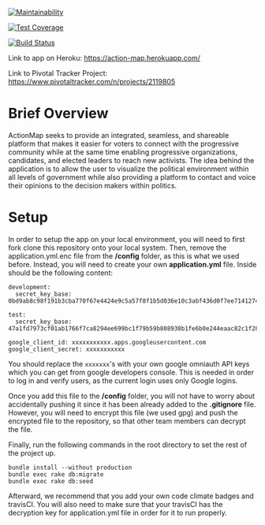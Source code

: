 [![Maintainability](https://api.codeclimate.com/v1/badges/e85e1af25605c0458b59/maintainability)](https://codeclimate.com/github/yenak/action-map/maintainability)

[![Test Coverage](https://api.codeclimate.com/v1/badges/e85e1af25605c0458b59/test_coverage)](https://codeclimate.com/github/yenak/action-map/test_coverage)

[![Build Status](https://travis-ci.org/yenak/action-map.svg?branch=master)](https://travis-ci.org/yenak/action-map)

Link to app on Heroku: https://action-map.herokuapp.com/

Link to Pivotal Tracker Project: https://www.pivotaltracker.com/n/projects/2119805


# Brief Overview
ActionMap seeks to provide an integrated, seamless, and shareable platform that makes it easier for voters to connect with the progressive community while at the same time enabling progressive organizations, candidates, and elected leaders to reach new activists. The idea behind the application is to allow the user to visualize the political environment within all levels of government while also providing a platform to contact and voice their opinions to the decision makers within politics.

# Setup

In order to setup the app on your local environment, you will need to first fork clone
this repository onto your local system. Then, remove the application.yml.enc file
from the **/config** folder, as this is what we used before. Instead, you will need
to create your own **application.yml** file. Inside should be the following content:

```
development:
  secret_key_base: 0bd9ab8c98f191b3cba770f67e4424e9c5a57f8f1b5d036e10c3abf436d0f7ee71412744c29c862f513a1926663ee75199ffe02e8e2d89d518496e0179fb82ae

test:
  secret_key_base: 47a1fd7973cf01ab1766f7ca8294ee699bc1f79b59b808930b1fe6b0e244eaac82c1f28df8d9236017cd364e7e1cfda2f45e1a1fe94e3e1236231cdabb1c35cb

google_client_id: xxxxxxxxxxx.apps.googleusercontent.com
google_client_secret: xxxxxxxxxxx
```

You should replace the `xxxxxxx`'s with your own google omniauth API keys which you can
get from google developers console. This is needed in order to log in and verify users,
as the current login uses only Google logins.

Once you add this file to the **/config** folder, you will not have to worry about
accidentally pushing it since it has been already added to the **.gitignore** file.
However, you will need to encrypt this file (we used gpg) and push the encrypted file
to the repository, so that other team members can decrypt the file.

Finally, run the following commands in the root directory to set the rest of the project up.
```
bundle install --without production
bundle exec rake db:migrate
bundle exec rake db:seed
```
Afterward, we recommend that you add your own code climate badges and travisCI.
You will also need to make sure that your travisCI has the decryption key for
application.yml file in order for it to run properly.